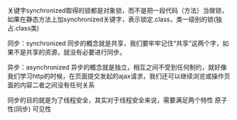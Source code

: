 

关键字synchronized取得的锁都是对象锁，而不是把一段代码（方法）当做锁，
如果在静态方法上加synchronized关键字，表示锁定.class，类一级别的锁(独占.class类)


同步：synchronized
同步的概念就是共享，我们要牢牢记住“共享”这两个字，如果不是共享的资源，就没有必要进行同步。

异步：asynchronized
异步的概念就是独立，相互之间不受到任何制约，就好像我们学习http的时候，在页面提交发起的ajax请求，我们还可以继续浏览或操作页面的内容二者之间没有任何关系

同步的目的就是为了线程安全，其实对于线程安全来说，需要满足两个特性
原子性(同步)
可见性
